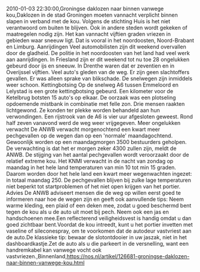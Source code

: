 2010-01-03 22:30:00,Groningse daklozen naar binnen vanwege kou,Daklozen in de stad Groningen moeten vannacht verplicht binnen slapen in verband met de kou. Volgens de stichting Huis is het niet verantwoord om buiten te blijven. Ook in andere steden wordt gekeken of maatregelen nodig zijn. Het kan vannacht vijftien graden vriezen in gebieden waar sneeuw ligt. Dat is vooral in het noordoosten, Noord-Brabant en Limburg. Aanrijdingen Veel automobilisten zijn dit weekend overvallen door de gladheid. De politie in het noordoosten van het land had veel werk aan aanrijdingen. In Friesland zijn er dit weekend tot nu toe 28 ongelukken gebeurd door ijs en sneeuw. In Drenthe waren dat er zeventien en in Overijssel vijftien. Veel auto's gleden van de weg. Er zijn geen slachtoffers gevallen. Er was alleen sprake van blikschade. De snelwegen zijn inmiddels weer schoon. Kettingbotsing Op de snelweg A6 tussen Emmeloord en Lelystad is een grote kettingbotsing gebeurd. Een kilometer voor de Ketelbrug botsten 15 auto's op elkaar. De oorzaak was een plotseling opdoemende mistbank in combinatie met felle zon. Drie mensen raakten lichtgewond. Ze konden ter plekke worden behandeld aan hun verwondingen. Een rijstrook van de A6 is vier uur afgesloten geweest. Rond half zeven vanavond werd de weg weer vrijgegeven. Meer ongelukken verwacht De ANWB verwacht morgenochtend een kwart meer pechgevallen op de wegen dan op een 'normale' maandagochtend. Gewoonlijk worden op een maandagmorgen 3500 bestuurders geholpen. De verwachting is dat het er morgen zeker 4300 zullen zijn, meldt de ANWB. De stijging van het aantal pechgevallen wordt veroorzaakt door de relatief extreme kou. Het KNMI verwacht in de nacht van zondag op maandag in het hele land temperaturen van min 10 tot min 15 graden. Daarom worden door het hele land een kwart meer wegenwachten ingezet: in totaal maandag 250. De pechgevallen blijven bij zulke lage temperaturen niet beperkt tot startproblemen of het niet open krijgen van het portier. Advies De ANWB adviseert mensen die de weg op willen eerst goed te informeren naar hoe de wegen zijn en geeft ook aanvullende tips: Neem warme kleding, een plaid of een deken mee, zodat u goed beschermd bent tegen de kou als u de auto uit moet bij pech. Neem ook een jas en handschoenen mee.Een reflecterend veiligheidsvest is handig omdat u dan goed zichtbaar bent.Voordat de kou intreedt, kunt u het portier invetten met vaseline of sileconespray, om te voorkomen dat de autodeur vastvriest aan de auto.De klassieke tip: bewaar de slotontdooier in uw jaszak, niet in het dashboardkastje.Zet de auto als u die parkeert in de versnelling, want een handremkabel kan vanwege vocht ook vastvriezen.,Binnenland,https://nos.nl/artikel/126681-groningse-daklozen-naar-binnen-vanwege-kou.html